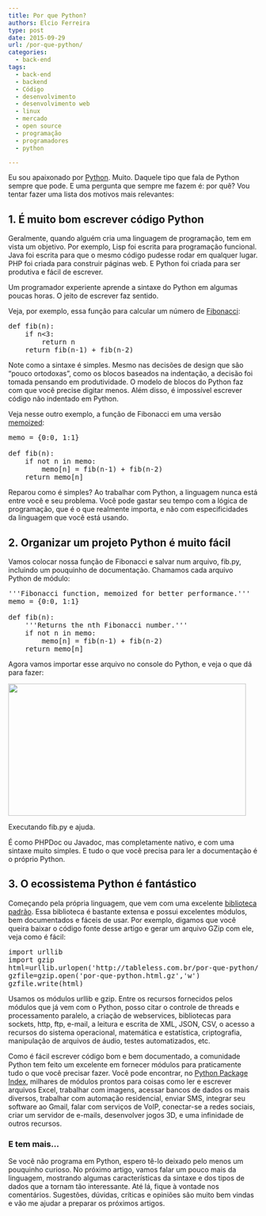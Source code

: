 ```yaml
---
title: Por que Python?
authors: Elcio Ferreira
type: post
date: 2015-09-29
url: /por-que-python/
categories:
  - back-end
tags:
  - back-end
  - backend
  - Código
  - desenvolvimento
  - desenvolvimento web
  - linux
  - mercado
  - open source
  - programação
  - programadores
  - python

---
```

Eu sou apaixonado por [Python][1]. Muito. Daquele tipo que fala de Python sempre que pode. E uma pergunta que sempre me fazem é: por quê? Vou tentar fazer uma lista dos motivos mais relevantes:

## 1. É muito bom escrever código Python

Geralmente, quando alguém cria uma linguagem de programação, tem em vista um objetivo. Por exemplo, Lisp foi escrita para programação funcional. Java foi escrita para que o mesmo código pudesse rodar em qualquer lugar. PHP foi criada para construir páginas web. E Python foi criada para ser produtiva e fácil de escrever.

Um programador experiente aprende a sintaxe do Python em algumas poucas horas. O jeito de escrever faz sentido.

Veja, por exemplo, essa função para calcular um número de [Fibonacci][2]:

<pre>def fib(n):
    if n&lt;3:
        return n
    return fib(n-1) + fib(n-2)</pre>

Note como a sintaxe é simples. Mesmo nas decisões de design que são &#8220;pouco ortodoxas&#8221;, como os blocos baseados na indentação, a decisão foi tomada pensando em produtividade. O modelo de blocos do Python faz com que você precise digitar menos. Além disso, é impossível escrever código não indentado em Python.

Veja nesse outro exemplo, a função de Fibonacci em uma versão [memoized][3]:

<pre>memo = {0:0, 1:1}

def fib(n):
    if not n in memo:
        memo[n] = fib(n-1) + fib(n-2)
    return memo[n]</pre>

Reparou como é simples? Ao trabalhar com Python, a linguagem nunca está entre você e seu problema. Você pode gastar seu tempo com a lógica de programação, que é o que realmente importa, e não com especificidades da linguagem que você está usando.

## 2. Organizar um projeto Python é muito fácil

Vamos colocar nossa função de Fibonacci e salvar num arquivo, fib.py, incluindo um pouquinho de documentação. Chamamos cada arquivo Python de módulo:

<pre>'''Fibonacci function, memoized for better performance.'''
memo = {0:0, 1:1}

def fib(n):
    '''Returns the nth Fibonacci number.'''
    if not n in memo:
        memo[n] = fib(n-1) + fib(n-2)
    return memo[n]</pre>

Agora vamos importar esse arquivo no console do Python, e veja o que dá para fazer:

<div style="width: 490px" class="wp-caption alignnone">
  <img class="" src="http://elcio.com.br/uploads/2015/09/fib.gif" alt="" width="480" height="267" />
  
  <p class="wp-caption-text">
    Executando fib.py e ajuda.
  </p>
</div>

É como PHPDoc ou Javadoc, mas completamente nativo, e com uma sintaxe muito simples. E tudo o que você precisa para ler a documentação é o próprio Python.

## 3. O ecossistema Python é fantástico

Começando pela própria linguagem, que vem com uma excelente [biblioteca padrão][4]. Essa biblioteca é bastante extensa e possui excelentes módulos, bem documentados e fáceis de usar. Por exemplo, digamos que você queira baixar o código fonte desse artigo e gerar um arquivo GZip com ele, veja como é fácil:

<pre>import urllib
import gzip
html=urllib.urlopen('http://tableless.com.br/por-que-python/').read()
gzfile=gzip.open('por-que-python.html.gz','w')
gzfile.write(html)</pre>

Usamos os módulos urllib e gzip. Entre os recursos fornecidos pelos módulos que já vem com o Python, posso citar o controle de threads e processamento paralelo, a criação de webservices, bibliotecas para sockets, http, ftp, e-mail, a leitura e escrita de XML, JSON, CSV, o acesso a recursos do sistema operacional, matemática e estatística, criptografia, manipulação de arquivos de áudio, testes automatizados, etc.

Como é fácil escrever código bom e bem documentado, a comunidade Python tem feito um excelente em fornecer módulos para praticamente tudo o que você precisar fazer. Você pode encontrar, no [Python Package Index][5], milhares de módulos prontos para coisas como ler e escrever arquivos Excel, trabalhar com imagens, acessar bancos de dados os mais diversos, trabalhar com automação residencial, enviar SMS, integrar seu software ao Gmail, falar com serviços de VoIP, conectar-se a redes sociais, criar um servidor de e-mails, desenvolver jogos 3D, e uma infinidade de outros recursos.

### E tem mais&#8230;

Se você não programa em Python, espero tê-lo deixado pelo menos um pouquinho curioso. No próximo artigo, vamos falar um pouco mais da linguagem, mostrando algumas características da sintaxe e dos tipos de dados que a tornam tão interessante. Até lá, fique à vontade nos comentários. Sugestões, dúvidas, críticas e opiniões são muito bem vindas e vão me ajudar a preparar os próximos artigos.

&nbsp;

 [1]: https://www.python.org/
 [2]: https://pt.wikipedia.org/wiki/Sequ%C3%AAncia_de_Fibonacci
 [3]: https://en.wikipedia.org/wiki/Memoization
 [4]: https://docs.python.org/3/library/
 [5]: https://pypi.python.org/pypi